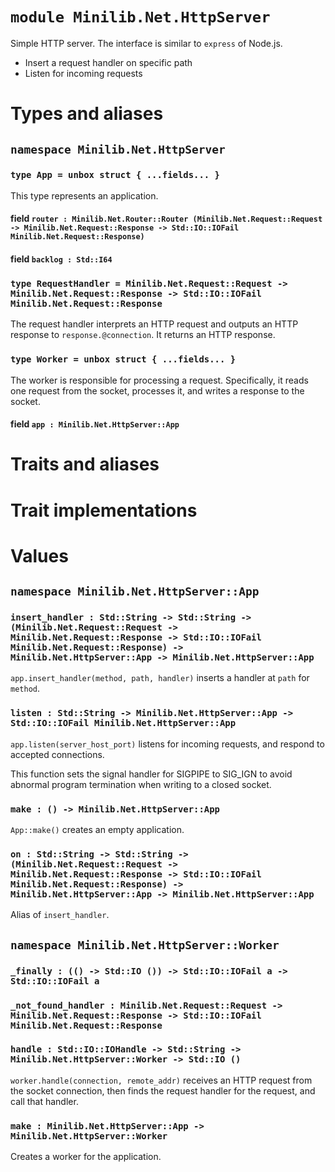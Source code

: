 # `module Minilib.Net.HttpServer`

Simple HTTP server.
The interface is similar to `express` of Node.js.
- Insert a request handler on specific path
- Listen for incoming requests

# Types and aliases

## `namespace Minilib.Net.HttpServer`

### `type App = unbox struct { ...fields... }`

This type represents an application.

#### field `router : Minilib.Net.Router::Router (Minilib.Net.Request::Request -> Minilib.Net.Request::Response -> Std::IO::IOFail Minilib.Net.Request::Response)`

#### field `backlog : Std::I64`

### `type RequestHandler = Minilib.Net.Request::Request -> Minilib.Net.Request::Response -> Std::IO::IOFail Minilib.Net.Request::Response`

The request handler interprets an HTTP request and outputs an HTTP response to `response.@connection`.
It returns an HTTP response.

### `type Worker = unbox struct { ...fields... }`

The worker is responsible for processing a request. Specifically,
it reads one request from the socket, processes it, and writes a response to the socket.

#### field `app : Minilib.Net.HttpServer::App`

# Traits and aliases

# Trait implementations

# Values

## `namespace Minilib.Net.HttpServer::App`

### `insert_handler : Std::String -> Std::String -> (Minilib.Net.Request::Request -> Minilib.Net.Request::Response -> Std::IO::IOFail Minilib.Net.Request::Response) -> Minilib.Net.HttpServer::App -> Minilib.Net.HttpServer::App`

`app.insert_handler(method, path, handler)` inserts a handler
at `path` for `method`.

### `listen : Std::String -> Minilib.Net.HttpServer::App -> Std::IO::IOFail Minilib.Net.HttpServer::App`

`app.listen(server_host_port)` listens for incoming requests,
and respond to accepted connections.

This function sets the signal handler for SIGPIPE to SIG_IGN to avoid
abnormal program termination when writing to a closed socket.

### `make : () -> Minilib.Net.HttpServer::App`

`App::make()` creates an empty application.

### `on : Std::String -> Std::String -> (Minilib.Net.Request::Request -> Minilib.Net.Request::Response -> Std::IO::IOFail Minilib.Net.Request::Response) -> Minilib.Net.HttpServer::App -> Minilib.Net.HttpServer::App`

Alias of `insert_handler`.

## `namespace Minilib.Net.HttpServer::Worker`

### `_finally : (() -> Std::IO ()) -> Std::IO::IOFail a -> Std::IO::IOFail a`

### `_not_found_handler : Minilib.Net.Request::Request -> Minilib.Net.Request::Response -> Std::IO::IOFail Minilib.Net.Request::Response`

### `handle : Std::IO::IOHandle -> Std::String -> Minilib.Net.HttpServer::Worker -> Std::IO ()`

`worker.handle(connection, remote_addr)` receives an HTTP request from the socket connection,
then finds the request handler for the request, and call that handler.

### `make : Minilib.Net.HttpServer::App -> Minilib.Net.HttpServer::Worker`

Creates a worker for the application.